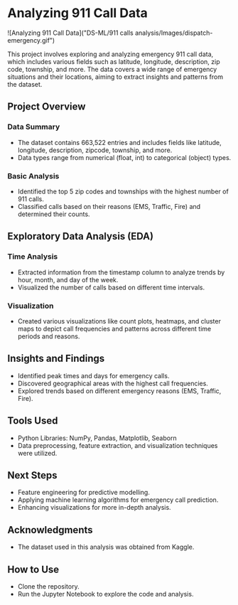 # Analyzing 911 Call Data

![Analyzing 911 Call Data]("DS-ML/911 calls analysis/Images/dispatch-emergency.gif")


This project involves exploring and analyzing emergency 911 call data, which includes various fields such as latitude, longitude, description, zip code, township, and more. The data covers a wide range of emergency situations and their locations, aiming to extract insights and patterns from the dataset.

## Project Overview

### Data Summary
- The dataset contains 663,522 entries and includes fields like latitude, longitude, description, zipcode, township, and more.
- Data types range from numerical (float, int) to categorical (object) types.

### Basic Analysis
- Identified the top 5 zip codes and townships with the highest number of 911 calls.
- Classified calls based on their reasons (EMS, Traffic, Fire) and determined their counts.

## Exploratory Data Analysis (EDA)

### Time Analysis
- Extracted information from the timestamp column to analyze trends by hour, month, and day of the week.
- Visualized the number of calls based on different time intervals.

### Visualization
- Created various visualizations like count plots, heatmaps, and cluster maps to depict call frequencies and patterns across different time periods and reasons.

## Insights and Findings

- Identified peak times and days for emergency calls.
- Discovered geographical areas with the highest call frequencies.
- Explored trends based on different emergency reasons (EMS, Traffic, Fire).

## Tools Used
- Python Libraries: NumPy, Pandas, Matplotlib, Seaborn
- Data preprocessing, feature extraction, and visualization techniques were utilized.

## Next Steps
- Feature engineering for predictive modelling.
- Applying machine learning algorithms for emergency call prediction.
- Enhancing visualizations for more in-depth analysis.

## Acknowledgments
- The dataset used in this analysis was obtained from Kaggle.

## How to Use
- Clone the repository.
- Run the Jupyter Notebook to explore the code and analysis.
